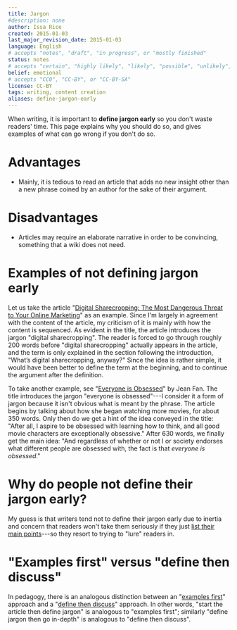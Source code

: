 ```yaml
---
title: Jargon
#description: none
author: Issa Rice
created: 2015-01-03
last_major_revision_date: 2015-01-03
language: English
# accepts "notes", "draft", "in progress", or "mostly finished"
status: notes
# accepts "certain", "highly likely", "likely", "possible", "unlikely", "highly unlikely", "remote", "impossible", "log", "emotional", or "fiction"
belief: emotional
# accepts "CC0", "CC-BY", or "CC-BY-SA"
license: CC-BY
tags: writing, content creation
aliases: define-jargon-early
---
```


When writing, it is important to **define jargon early** so you don't waste readers' time.
This page explains why you should do so, and gives examples of what can go wrong if you don't do so.

# Advantages

- Mainly, it is tedious to read an article that adds no new insight other than a new phrase coined by an author for the sake of their argument.

# Disadvantages

- Articles may require an elaborate narrative in order to be convincing, something that a wiki does not need.

# Examples of not defining jargon early

Let us take the article "[Digital Sharecropping: The Most Dangerous Threat to Your Online Marketing](http://www.copyblogger.com/digital-sharecropping/)" as an example.
Since I'm largely in agreement with the content of the article, my criticism of it is mainly with how the content is sequenced.
As evident in the title, the article introduces the jargon "digital sharecropping".
The reader is forced to go through roughly 200 words before "digital sharecropping" actually appears in the article, and the term is only explained in the section following the introduction, "What’s digital sharecropping, anyway?"
Since the idea is rather simple, it would have been better to define the term at the beginning, and to continue the argument after the definition.

To take another example, see "[Everyone is Obsessed](http://jeanfan.me/2015/01/02/everyone-is-obsessed/)" by Jean Fan.
The title introduces the jargon "everyone is obsessed"---I consider it a form of jargon because it isn't obvious what is meant by the phrase.
The article begins by talking about how she began watching more movies, for about 350 words.
Only then do we get a hint of the idea conveyed in the title: "After all, I aspire to be obsessed with learning how to think, and all good movie characters are exceptionally obsessive."
After 630 words, we finally get the main idea: "And regardless of whether or not I or society endorses what different people are obsessed with, the fact is that *everyone is obsessed*."

# Why do people not define their jargon early?

My guess is that writers tend not to define their jargon early due to inertia and concern that readers won't take them seriously if they just [list their main points](http://www.paulgraham.com/nthings.html)---so they resort to trying to "lure" readers in.

# "Examples first" versus "define then discuss"

In pedagogy, there is an analogous distinction between an "[examples first](http://learning.subwiki.org/wiki/Examples_first)" approach and a "[define then discuss](http://learning.subwiki.org/wiki/Define_then_discuss)" approach.
In other words, "start the article then define jargon" is analogous to "examples first"; similarly "define jargon then go in-depth" is analogous to "define then discuss".
